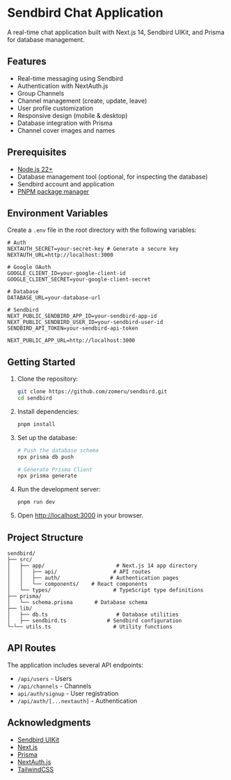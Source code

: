 # Sendbird Chat Application

A real-time chat application built with Next.js 14, Sendbird UIKit, and Prisma for database management.

## Features

- Real-time messaging using Sendbird
- Authentication with NextAuth.js
- Group Channels
- Channel management (create, update, leave)
- User profile customization
- Responsive design (mobile & desktop)
- Database integration with Prisma
- Channel cover images and names

## Prerequisites

- [Node.js 22+](https://nodejs.org/en/download "Node.js 22+")
- Database management tool (optional, for inspecting the database)
- Sendbird account and application
- [PNPM package manager](https://pnpm.io/installation "PNPM package manager")

## Environment Variables

Create a `.env` file in the root directory with the following variables:

```env
# Auth
NEXTAUTH_SECRET=your-secret-key # Generate a secure key
NEXTAUTH_URL=http://localhost:3000

# Google OAuth
GOOGLE_CLIENT_ID=your-google-client-id
GOOGLE_CLIENT_SECRET=your-google-client-secret

# Database
DATABASE_URL=your-database-url

# Sendbird
NEXT_PUBLIC_SENDBIRD_APP_ID=your-sendbird-app-id
NEXT_PUBLIC_SENDBIRD_USER_ID=your-sendbird-user-id
SENDBIRD_API_TOKEN=your-sendbird-api-token

NEXT_PUBLIC_APP_URL=http://localhost:3000
```

## Getting Started

1. Clone the repository:

   ```bash
   git clone https://github.com/zomeru/sendbird.git
   cd sendbird
   ```

2. Install dependencies:

   ```bash
   pnpm install
   ```

3. Set up the database:

   ```bash
   # Push the database schema
   npx prisma db push

   # Generate Prisma Client
   npx prisma generate
   ```

4. Run the development server:

   ```bash
   pnpm run dev
   ```

5. Open [http://localhost:3000](http://localhost:3000) in your browser.

## Project Structure

```
sendbird/
├── src/
│   ├── app/                       # Next.js 14 app directory
│   │   ├── api/                  # API routes
│   │   ├── auth/                # Authentication pages
│   │   └── components/    # React components
│   └── types/                    # TypeScript type definitions
├── prisma/
│   └── schema.prisma       # Database schema
├── lib/
│   ├── db.ts                      # Database utilities
│   ├── sendbird.ts             # Sendbird configuration
└─└── utils.ts                    # Utility functions
```

## API Routes

The application includes several API endpoints:

- `/api/users` - Users
- `/api/channels` - Channels
- `api/auth/signup` - User registration
- `/api/auth/[...nextauth]` - Authentication

## Acknowledgments

- [Sendbird UIKit](https://sendbird.com/docs/uikit)
- [Next.js](https://nextjs.org/)
- [Prisma](https://www.prisma.io/)
- [NextAuth.js](https://next-auth.js.org/)
- [TailwindCSS](https://tailwindcss.com/)
